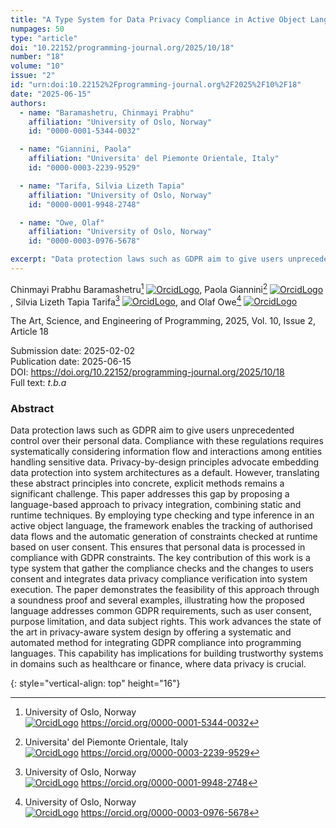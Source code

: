```yaml
---
title: "A Type System for Data Privacy Compliance in Active Object Languages"
numpages: 50
type: "article"
doi: "10.22152/programming-journal.org/2025/10/18"
number: "18"
volume: "10"
issue: "2"
id: "urn:doi:10.22152%2Fprogramming-journal.org%2F2025%2F10%2F18"
date: "2025-06-15"
authors: 
  - name: "Baramashetru, Chinmayi Prabhu"
    affiliation: "University of Oslo, Norway"
    id: "0000-0001-5344-0032"

  - name: "Giannini, Paola"
    affiliation: "Universita' del Piemonte Orientale, Italy"
    id: "0000-0003-2239-9529"

  - name: "Tarifa, Silvia Lizeth Tapia"
    affiliation: "University of Oslo, Norway"
    id: "0000-0001-9948-2748"

  - name: "Owe, Olaf"
    affiliation: "University of Oslo, Norway"
    id: "0000-0003-0976-5678"

excerpt: "Data protection laws such as GDPR aim to give users unprecedented control over their personal data. Compliance with these regulations requires systematically considering information flow and interactions among entities handling sensitive data. Privacy-by-design principles advocate embedding data protection into system architectures as a default. However, translating these abstract principles into concrete, explicit methods remains a significant challenge. This paper addresses this gap by proposing a language-based approach to privacy integration, combining static and runtime techniques. By employing type checking and type inference in an active object language, the framework enables the tracking of authorised data flows and the automatic generation of constraints checked at runtime based on user consent. This ensures that personal data is processed in compliance with GDPR constraints. The key contribution of this work is a type system that gather the compliance checks and the changes to users consent and integrates data privacy compliance verification into system execution. The paper demonstrates the feasibility of this approach through a soundness proof and several examples, illustrating how the proposed language addresses common GDPR requirements, such as user consent, purpose limitation, and data subject rights. This work advances the state of the art in privacy-aware system design by offering a systematic and automated method for integrating GDPR compliance into programming languages. This capability has implications for building trustworthy systems in domains such as healthcare or finance, where data privacy is crucial."
---
```

Chinmayi Prabhu Baramashetru[^1] [![OrcidLogo]](https://orcid.org/0000-0001-5344-0032), Paola Giannini[^2] [![OrcidLogo]](https://orcid.org/0000-0003-2239-9529), Silvia Lizeth Tapia Tarifa[^3] [![OrcidLogo]](https://orcid.org/0000-0001-9948-2748), and Olaf Owe[^4] [![OrcidLogo]](https://orcid.org/0000-0003-0976-5678)

The Art, Science, and Engineering of Programming, 2025, Vol. 10, Issue 2, Article 18

Submission date: 2025-02-02  
Publication date: 2025-06-15  
DOI: <https://doi.org/10.22152/programming-journal.org/2025/10/18>  
Full text: *t.b.a*  


### Abstract

Data protection laws such as GDPR aim to give users unprecedented control over their personal data. Compliance with these regulations requires systematically considering information flow and interactions among entities handling sensitive data. Privacy-by-design principles advocate embedding data protection into system architectures as a default. However, translating these abstract principles into concrete, explicit methods remains a significant challenge. This paper addresses this gap by proposing a language-based approach to privacy integration, combining static and runtime techniques. By employing type checking and type inference in an active object language, the framework enables the tracking of authorised data flows and the automatic generation of constraints checked at runtime based on user consent. This ensures that personal data is processed in compliance with GDPR constraints. The key contribution of this work is a type system that gather the compliance checks and the changes to users consent and integrates data privacy compliance verification into system execution. The paper demonstrates the feasibility of this approach through a soundness proof and several examples, illustrating how the proposed language addresses common GDPR requirements, such as user consent, purpose limitation, and data subject rights. This work advances the state of the art in privacy-aware system design by offering a systematic and automated method for integrating GDPR compliance into programming languages. This capability has implications for building trustworthy systems in domains such as healthcare or finance, where data privacy is crucial.


[^1]: University of Oslo, Norway  
    [![OrcidLogo]](https://orcid.org/0000-0001-5344-0032) <https://orcid.org/0000-0001-5344-0032>

[^2]: Universita' del Piemonte Orientale, Italy  
    [![OrcidLogo]](https://orcid.org/0000-0003-2239-9529) <https://orcid.org/0000-0003-2239-9529>

[^3]: University of Oslo, Norway  
    [![OrcidLogo]](https://orcid.org/0000-0001-9948-2748) <https://orcid.org/0000-0001-9948-2748>

[^4]: University of Oslo, Norway  
    [![OrcidLogo]](https://orcid.org/0000-0003-0976-5678) <https://orcid.org/0000-0003-0976-5678>


[OrcidLogo]: /assets/images/orcid.svg "Orcid Logo"
{: style="vertical-align: top" height="16"}
